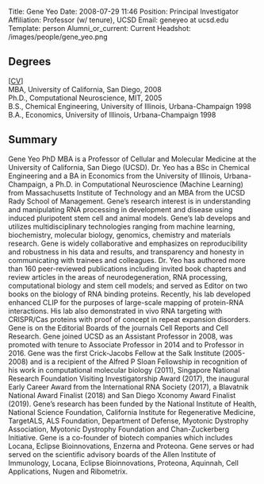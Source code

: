 Title: Gene Yeo
Date: 2008-07-29 11:46
Position: Principal Investigator
Affiliation: Professor (w/ tenure), UCSD
Email: geneyeo at ucsd.edu
Template: person
Alumni_or_current: Current
Headshot: /images/people/gene_yeo.png

<!-- Status: draft -->

## Degrees
[[CV](/papers/2018/YeoCV_ucsd_Jan2018_withBlurb.pdf)] <br>
MBA, University of California, San Diego, 2008<br>
Ph.D., Computational Neuroscience, MIT, 2005<br>
B.S., Chemical Engineering, University of Illinois, Urbana-Champaign 1998<br>
B.A., Economics, University of Illinois, Urbana-Champaign 1998<br>

## Summary

Gene Yeo PhD MBA is a Professor of Cellular and Molecular Medicine at the University of California, San Diego (UCSD). Dr. Yeo has a BSc in Chemical Engineering and a BA in Economics from the University of Illinois, Urbana-Champaign, a Ph.D. in Computational Neuroscience (Machine Learning) from Massachusetts Institute of Technology and an MBA from the UCSD Rady School of Management. Gene’s research interest is in understanding and manipulating RNA processing in development and disease using induced pluripotent stem cell and animal models. Gene’s lab develops and utilizes multidisciplinary technologies ranging from machine learning, biochemistry, molecular biology, genomics, chemistry and materials research. Gene is widely collaborative and emphasizes on reproducibility and robustness in his data and results, and transparency and honesty in communicating with trainees and colleagues. Dr. Yeo has authored more than 160 peer-reviewed publications including invited book chapters and review articles in the areas of neurodegeneration, RNA processing, computational biology and stem cell models; and served as Editor on two books on the biology of RNA binding proteins. Recently, his lab developed enhanced CLIP for the purposes of large-scale mapping of protein-RNA interactions. His lab also demonstrated in vivo RNA targeting with CRISPR/Cas proteins with proof of concept in repeat expansion disorders. Gene is on the Editorial Boards of the journals Cell Reports and Cell Research. Gene joined UCSD as an Assistant Professor in 2008, was promoted with tenure to Associate Professor in 2014 and to Professor in 2016. Gene was the first Crick-Jacobs Fellow at the Salk Institute (2005-2008) and is a recipient of the Alfred P Sloan Fellowship in recognition of his work in computational molecular biology (2011), Singapore National Research Foundation Visiting Investigatorship Award (2017), the inaugural Early Career Award from the International RNA Society (2017), a Blavatnik National Award Finalist (2018) and San Diego Xconomy Award Finalist (2019). Gene’s research has been funded by the National Institute of Health, National Science Foundation, California Institute for Regenerative Medicine, TargetALS, ALS Foundation, Department of Defense, Myotonic Dystrophy Association, Myotonic Dystrophy Foundation and Chan-Zuckerberg Initiative. Gene is a co-founder of biotech companies which includes Locana, Eclipse Bioinnovations, Enzerna and Proteona. Gene serves or had served on the scientific advisory boards of the Allen Institute of Immunology, Locana, Eclipse Bioinnovations, Proteona, Aquinnah, Cell Applications, Nugen and Ribometrix.